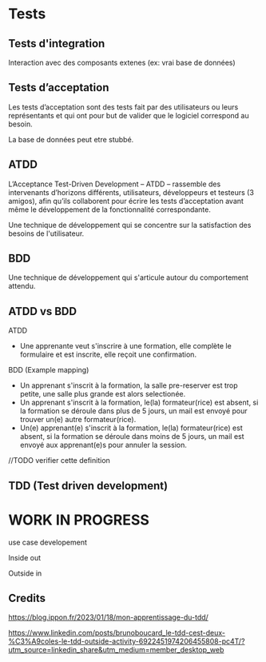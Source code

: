 # Tests

## Tests d'integration

Interaction avec des composants extenes (ex: vrai base de données)


## Tests d’acceptation

Les tests d’acceptation sont des tests fait par des utilisateurs ou leurs représentants et qui ont pour but de valider que le logiciel correspond au besoin. 


La base de données peut etre stubbé.

## ATDD

L’Acceptance Test-Driven Development – ATDD – rassemble des intervenants d’horizons différents, utilisateurs, développeurs et testeurs (3 amigos), afin qu’ils collaborent pour écrire les tests d’acceptation avant même le développement de la fonctionnalité correspondante. 

Une technique de développement qui se concentre sur la satisfaction des besoins de l'utilisateur.

## BDD

Une technique de développement qui s'articule autour du comportement attendu.


## ATDD vs BDD

ATDD

- Une apprenante veut s'inscrire à une formation, elle complète le formulaire et est inscrite, elle reçoit une confirmation.

BDD (Example mapping)

- Un apprenant s'inscrit à la formation, la salle pre-reserver est trop petite, une salle plus grande est alors selectionée.
- Un apprenant s'inscrit à la formation, le(la) formateur(rice) est absent, si la formation se déroule dans plus de 5 jours, un mail est envoyé pour trouver un(e) autre formateur(rice).
- Un(e) apprenant(e) s'inscrit à la formation, le(la) formateur(rice) est absent, si la formation se déroule dans moins de 5 jours, un mail est envoyé aux apprenant(e)s pour annuler la session.

//TODO verifier cette definition

## TDD (Test driven development)

# WORK IN PROGRESS

use case developement

Inside out

Outside in


## Credits

https://blog.ippon.fr/2023/01/18/mon-apprentissage-du-tdd/

https://www.linkedin.com/posts/brunoboucard_le-tdd-cest-deux-%C3%A9coles-le-tdd-outside-activity-6922451974206455808-pc4T/?utm_source=linkedin_share&utm_medium=member_desktop_web
